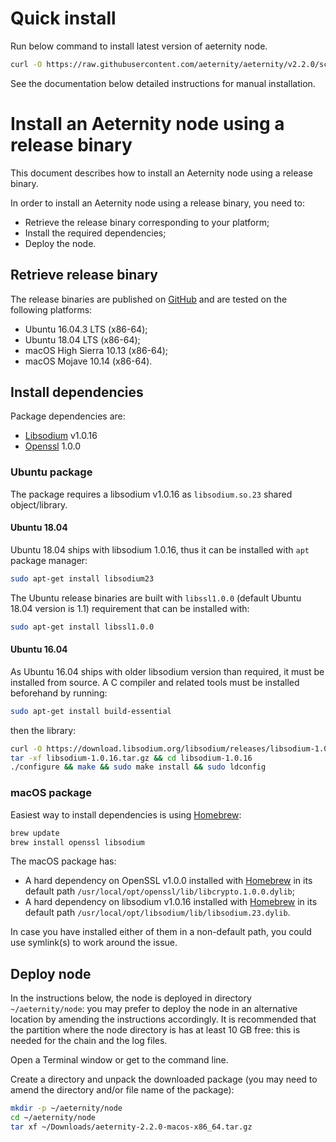 # Quick install

Run below command to install latest version of aeternity node.

```bash
curl -O https://raw.githubusercontent.com/aeternity/aeternity/v2.2.0/scripts/install.sh && chmod +x install.sh && ./install.sh 2.2.0
```

See the documentation below detailed instructions for manual installation.

# Install an Aeternity node using a release binary

This document describes how to install an Aeternity node using a release binary.

In order to install an Aeternity node using a release binary, you need to:
* Retrieve the release binary corresponding to your platform;
* Install the required dependencies;
* Deploy the node.

## Retrieve release binary

The release binaries are published on [GitHub](https://github.com/aeternity/aeternity/releases) and are tested on the following platforms:
* Ubuntu 16.04.3 LTS (x86-64);
* Ubuntu 18.04 LTS (x86-64);
* macOS High Sierra 10.13 (x86-64);
* macOS Mojave 10.14 (x86-64).

## Install dependencies

Package dependencies are:
* [Libsodium](https://download.libsodium.org/doc/) v1.0.16
* [Openssl](https://www.openssl.org) 1.0.0

### Ubuntu package

The package requires a libsodium v1.0.16 as `libsodium.so.23` shared object/library.

#### Ubuntu 18.04

Ubuntu 18.04 ships with libsodium 1.0.16, thus it can be installed with `apt` package manager:

```bash
sudo apt-get install libsodium23
```

The Ubuntu release binaries are built with `libssl1.0.0` (default Ubuntu 18.04 version is 1.1) requirement that can be installed with:

```bash
sudo apt-get install libssl1.0.0
```

#### Ubuntu 16.04

As Ubuntu 16.04 ships with older libsodium version than required, it must be installed from source.
A C compiler and related tools must be installed beforehand by running:

```bash
sudo apt-get install build-essential
```

then the library:

```bash
curl -O https://download.libsodium.org/libsodium/releases/libsodium-1.0.16.tar.gz
tar -xf libsodium-1.0.16.tar.gz && cd libsodium-1.0.16
./configure && make && sudo make install && sudo ldconfig
```

### macOS package

Easiest way to install dependencies is using [Homebrew](https://brew.sh/):
```bash
brew update
brew install openssl libsodium
```

The macOS package has:
* A hard dependency on OpenSSL v1.0.0 installed with [Homebrew](https://brew.sh/) in its default path `/usr/local/opt/openssl/lib/libcrypto.1.0.0.dylib`;
* A hard dependency on libsodium v1.0.16 installed with [Homebrew](https://brew.sh/) in its default path `/usr/local/opt/libsodium/lib/libsodium.23.dylib`.

In case you have installed either of them in a non-default path, you could use symlink(s) to work around the issue.

## Deploy node

In the instructions below, the node is deployed in directory `~/aeternity/node`: you may prefer to deploy the node in an alternative location by amending the instructions accordingly.
It is recommended that the partition where the node directory is has at least 10 GB free: this is needed for the chain and the log files.

Open a Terminal window or get to the command line.

Create a directory and unpack the downloaded package (you may need to amend the directory and/or file name of the package):
```bash
mkdir -p ~/aeternity/node
cd ~/aeternity/node
tar xf ~/Downloads/aeternity-2.2.0-macos-x86_64.tar.gz
```

